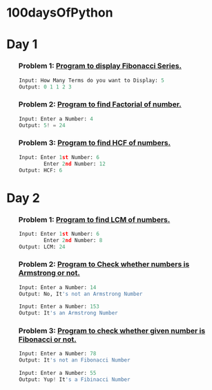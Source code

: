 # 100daysOfPython

### <h1>Day 1</h1>
### <ol>Problem 1: <a href="https://github.com/Shivani1917/100daysOfPython/blob/main/Day1/aFibonacci.py">**Program to display Fibonacci Series.**</a></ol>
```python
    Input: How Many Terms do you want to Display: 5
    Output: 0 1 1 2 3 
```
### <ol>Problem 2: <a href="https://github.com/Shivani1917/100daysOfPython/blob/main/Day1/bFactorial.py">**Program to find Factorial of number.**</a></ol>
```python
    Input: Enter a Number: 4
    Output: 5! = 24
```

### <ol>Problem 3: <a href="https://github.com/Shivani1917/100daysOfPython/blob/main/Day1/cHCF.py">**Program to find HCF of numbers.**</a></ol>
```python
    Input: Enter 1st Number: 6
            Enter 2nd Number: 12
    Output: HCF: 6
```

### <h1>Day 2</h1>
### <ol>Problem 1: <a href="https://github.com/Shivani1917/100daysOfPython/blob/main/Day2/aLCM.py">**Program to find LCM of numbers.**</a></ol>
```python
    Input: Enter 1st Number: 6
            Enter 2nd Number: 8
    Output: LCM: 24
```

### <ol>Problem 2: <a href="https://github.com/Shivani1917/100daysOfPython/blob/main/Day2/bArmstrong.py">**Program to Check whether numbers is Armstrong or not.**</a></ol>
```python
    Input: Enter a Number: 14
    Output: No, It's not an Armstrong Number
    
    Input: Enter a Number: 153
    Output: It's an Armstrong Number
```


### <ol>Problem 3: <a href="">**Program to check whether given number is Fibonacci or not.**</a></ol>
```python
    Input: Enter a Number: 78
    Output: It's not an Fibonacci Number
    
    Input: Enter a Number: 55
    Output: Yup! It's a Fibinacci Number
```


